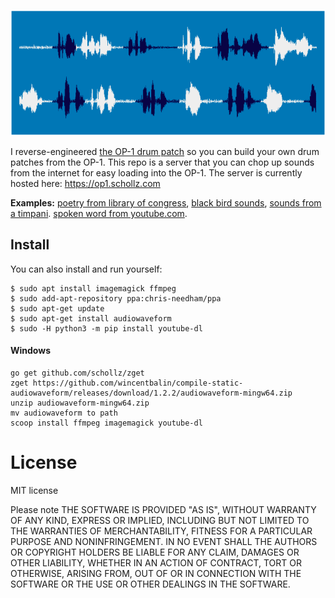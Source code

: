 <p align="center">
  <a href="https://op1.schollz.com/patch?audioURL=https%3A%2F%2Fcdn.loc.gov%2Fservice%2Fgdc%2Fgdcarpl%2Fgdcarpl-1624415%2F1624415.mp3&secondsStart=982&secondsEnd=1002"><img src="/static/image/example.png"></a>
</p>

I reverse-engineered [the OP-1 drum patch](https://github.com/schollz/teoperator/blob/master/src/op1/op1.go#L52-L129) so you can build your own drum patches from the OP-1. This repo is a server that you can chop up sounds from the internet for easy loading into the OP-1. The server is currently hosted here: https://op1.schollz.com

<strong>Examples:</strong> <a href="https://op1.schollz.com/patch?audioURL=https%3A%2F%2Fcdn.loc.gov%2Fservice%2Fgdc%2Fgdcarpl%2Fgdcarpl-1624415%2F1624415.mp3&secondsStart=982&secondsEnd=1002">poetry from library of congress</a>, <a href="https://op1.schollz.com/patch?audioURL=https%3A%2F%2Fupload.wikimedia.org%2Fwikipedia%2Fcommons%2F6%2F68%2FTurdus_merula_male_song_at_dawn%252820s%2529.ogg&secondsStart=0&secondsEnd=30">black bird sounds</a>, <a href="https://op1.schollz.com/patch?audioURL=https%3A%2F%2Fupload.wikimedia.org%2Fwikipedia%2Fcommons%2F7%2F70%2FTimpani_64-c-p5.wav&secondsStart=0&secondsEnd=0">sounds from a timpani</a>. <a href="https://op1.schollz.com/patch?audioURL=https%3A%2F%2Fwww.youtube.com%2Fwatch%3Fv%3D36CYMdFmDeQ&secondsStart=21.9&secondsEnd=60">spoken word from youtube.com</a>.


## Install

You can also install and run yourself:

```
$ sudo apt install imagemagick ffmpeg 
$ sudo add-apt-repository ppa:chris-needham/ppa
$ sudo apt-get update
$ sudo apt-get install audiowaveform
$ sudo -H python3 -m pip install youtube-dl
```

#### Windows

```
go get github.com/schollz/zget
zget https://github.com/wincentbalin/compile-static-audiowaveform/releases/download/1.2.2/audiowaveform-mingw64.zip
unzip audiowaveform-mingw64.zip 
mv audiowaveform to path
scoop install ffmpeg imagemagick youtube-dl
```

# License

MIT license

Please note THE SOFTWARE IS PROVIDED "AS IS", WITHOUT WARRANTY OF ANY KIND, EXPRESS OR IMPLIED, INCLUDING BUT NOT LIMITED TO THE WARRANTIES OF MERCHANTABILITY, FITNESS FOR A PARTICULAR PURPOSE AND NONINFRINGEMENT. IN NO EVENT SHALL THE AUTHORS OR COPYRIGHT HOLDERS BE LIABLE FOR ANY CLAIM, DAMAGES OR OTHER LIABILITY, WHETHER IN AN ACTION OF CONTRACT, TORT OR OTHERWISE, ARISING FROM, OUT OF OR IN CONNECTION WITH THE SOFTWARE OR THE USE OR OTHER DEALINGS IN THE SOFTWARE.
